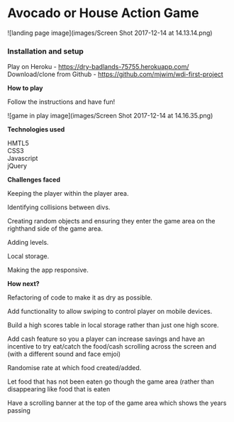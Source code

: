 # Avocado or House Action Game


![landing page image](images/Screen Shot 2017-12-14 at 14.13.14.png)

### Installation and setup

Play on Heroku - https://dry-badlands-75755.herokuapp.com/ <br>
Download/clone from Github - https://github.com/mjwim/wdi-first-project

**How to play**

Follow the instructions and have fun!

![game in play image](images/Screen Shot 2017-12-14 at 14.16.35.png)

**Technologies used**

HMTL5 <br>
CSS3 <br>
Javascript <br>
jQuery <br>

**Challenges faced**

Keeping the player within the player area.

Identifying collisions between divs.

Creating random objects and ensuring they enter the game area on the righthand side of the game area.

Adding levels.

Local storage.

Making the app responsive.

**How next?**

Refactoring of code to make it as dry as possible.

Add functionality to allow swiping to control player on mobile devices.

Build a high scores table in local storage rather than just one high score.

Add cash feature so you a player can increase savings and have an incentive to try eat/catch the food/cash scrolling across the screen and (with a different sound and face emjoi)

Randomise rate at which food created/added.

Let food that has not been eaten go though the game area (rather than disappearing like food that is eaten

Have a scrolling banner at the top of the game area which shows the years passing